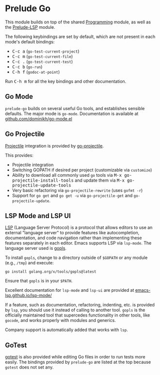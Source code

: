 # Prelude Go

This module builds on top of the shared [Programming](programming.md)
module, as well as the [Prelude-LSP](lsp.md) module.

The following keybindings are set by default, which are not present in
each mode's default bindings:

* <kbd>C-c a</kbd> (`go-test-current-project`)
* <kbd>C-c m</kbd> (`go-test-current-file`)
* <kbd>C-c .</kbd> (`go-test-current-test`)
* <kbd>C-c b</kbd> (`go-run`)
* <kbd>C-h f</kbd> (`godoc-at-point`)

Run <kbd>C-h m</kbd> for all the key bindings and other documentation.

## Go Mode

`prelude-go` builds on several useful Go tools, and establishes sensible
defaults. The major mode is `go-mode`. Documentation is available at [github.com/dominikh/go-mode.el](https://github.com/dominikh/go-mode.el)

## Go Projectile

[Projectile](https://github.com/bbatsov/projectile) integration is
provided by [go-projectile](https://github.com/dougm/go-projectile).

This provides:

* Projectile integration
* Switching GOPATH if desired per project (customizable via
  `customize`)
* Ability to download all commonly used `go` tools via <kbd>M-x
  go-projectile-install-tools</kbd> and update them via <kbd>M-x
  go-projectile-update-tools</kbd>
* Very basic refactoring via `go-projectile-rewrite` (uses `gofmt -r`)
* Support for `go get` and `go get -u` via `go-projectile-get` and
  `go-projectile-update`.

## LSP Mode and LSP UI

[LSP](https://microsoft.github.io/language-server-protocol/) (Language
Server Protocol) is a protocol that allows editors to use an external
"language server" to provide features like autocompletion,
documentation, and code navigation rather than implementing these
features separately in each editor. Emacs supports LSP via
`lsp-mode`. The language server used is
[gopls](https://github.com/golang/tools/tree/master/gopls).

To install `gopls`, change to a directory outside of `$GOPATH` or any
module (e.g., `/tmp`) and execute:

```
go install golang.org/x/tools/gopls@latest
```

Ensure that `gopls` is in your `$PATH`.

Excellent documentation for `lsp-mode` and `lsp-ui` are provided at [emacs-lsp.github.io/lsp-mode/](https://emacs-lsp.github.io/lsp-mode/)

If a feature, such as documentation, refactoring, indenting, etc. is
provided by `lsp`, you should use it instead of calling to another
tool. `gopls` is the officially maintained tool that supercedes
functionality in other tools, like `gocode`, and works properly with
modules and generics.

Company support is automatically added that works with `lsp`.

## GoTest

[gotest](https://github.com/nlamirault/gotest.el) is also provided
while editing Go files in order to run tests more easily. The bindings
provided by `prelude-go` are listed at the top because `gotest` does
not set any.
